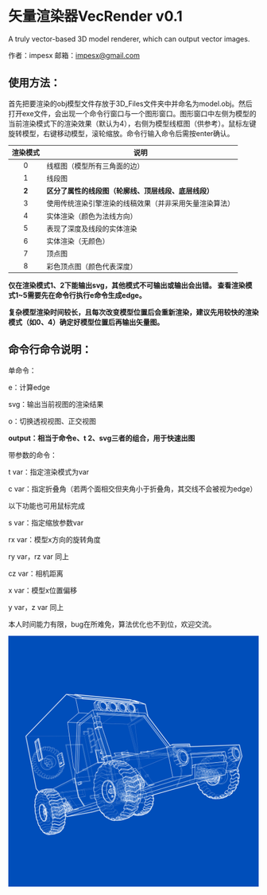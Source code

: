 # 矢量渲染器VecRender v0.1
A truly vector-based 3D model renderer, which can output vector images.

作者：impesx
邮箱：impesx@gmail.com

## 使用方法：
首先把要渲染的obj模型文件存放于3D_Files文件夹中并命名为model.obj。然后打开exe文件，会出现一个命令行窗口与一个图形窗口。图形窗口中左侧为模型的当前渲染模式下的渲染效果（默认为4），右侧为模型线框图（供参考）。鼠标左键旋转模型，右键移动模型，滚轮缩放。命令行输入命令后需按enter确认。

渲染模式 | 说明
:--:| ----
0 | 线框图（模型所有三角面的边）
1 | 线段图
**2**| **区分了属性的线段图（轮廓线、顶层线段、底层线段）**
3 | 使用传统渲染引擎渲染的线稿效果（并非采用矢量渲染算法）
4 | 实体渲染（颜色为法线方向）
5 | 表现了深度及线段的实体渲染
6 | 实体渲染（无颜色）
7 | 顶点图
8 | 彩色顶点图（颜色代表深度）

**仅在渲染模式1、2下能输出svg，其他模式不可输出或输出会出错。
查看渲染模式1~5需要先在命令行执行e命令生成edge。**

**复杂模型渲染时间较长，且每次改变模型位置后会重新渲染，建议先用较快的渲染模式（如0、4）确定好模型位置后再输出矢量图。**

## 命令行命令说明：
单命令：

e：计算edge

svg：输出当前视图的渲染结果

o：切换透视视图、正交视图

**output：相当于命令e、t 2、svg三者的组合，用于快速出图**

带参数的命令：

t var：指定渲染模式为var

c var：指定折叠角（若两个面相交但夹角小于折叠角，其交线不会被视为edge）

以下功能也可用鼠标完成

s var：指定缩放参数var

rx var：模型x方向的旋转角度

ry var，rz var 同上

cz var：相机距离

x var：模型x位置偏移

y var，z var 同上


本人时间能力有限，bug在所难免，算法优化也不到位，欢迎交流。

![渲染效果](car.png)







